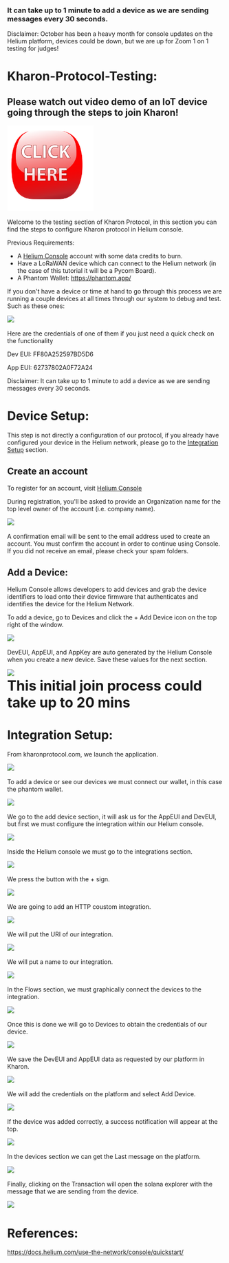 ### It can take up to 1 minute to add a device as we are sending messages every 30 seconds.

Disclaimer: October has been a heavy month for console updates on the Helium platform, devices could be down, but we are up for Zoom 1 on 1 testing for judges!

# Kharon-Protocol-Testing:

## Please watch out video demo of an IoT device going through the steps to join Kharon!

[<img src="https://raw.githubusercontent.com/altaga/SCUP-WWAC/master/Images/click-here-button.png" width=200>](https://youtu.be/FE08cTZfyiQ)
 
Welcome to the testing section of Kharon Protocol, in this section you can find the steps to configure Kharon protocol in Helium console.

Previous Requirements:

- A [Helium Console](https://console.helium.com/) account with some data credits to burn.
- Have a LoRaWAN device which can connect to the Helium network (in the case of this tutorial it will be a Pycom Board).
- A Phantom Wallet: https://phantom.app/

If you don't have a device or time at hand to go through this process we are running a couple devices at all times through our system to debug and test.
Such as these ones:

<img src="https://i.ibb.co/QnFSZgC/device1.png" width="200">

Here are the credentials of one of them if you just need a quick check on the functionality

Dev EUI: FF80A252597BD5D6

App EUI: 62737802A0F72A24

Disclaimer: It can take up to 1 minute to add a device as we are sending messages every 30 seconds.

# Device Setup:

This step is not directly a configuration of our protocol, if you already have configured your device in the Helium network, please go to the [Integration Setup](#integration-setup) section.

## Create an account
To register for an account, visit [Helium Console](https://console.helium.com/)

During registration, you'll be asked to provide an Organization name for the top level owner of the account (i.e. company name).

<img src="https://docs.helium.com/img/use-the-network/console/console-register.png">

A confirmation email will be sent to the email address used to create an account. You must confirm the account in order to continue using Console. If you did not receive an email, please check your spam folders.

## Add a Device:
Helium Console allows developers to add devices and grab the device identifiers to load onto their device firmware that authenticates and identifies the device for the Helium Network.

To add a device, go to Devices and click the + Add Device icon on the top right of the window.

<img src="https://docs.helium.com/img/use-the-network/console/console-add-device.png">

DevEUI, AppEUI, and AppKey are auto generated by the Helium Console when you create a new device. Save these values for the next section.

<img src="https://docs.helium.com/img/use-the-network/console/console-device-details.png">


<div style="font-size:2rem; font-weight:bold">This initial join process could take up to 20 mins</div>

# Integration Setup:

From kharonprotocol.com, we launch the application.

<img src="https://i.ibb.co/m58dZPK/setup-1.png">

To add a device or see our devices we must connect our wallet, in this case the phantom wallet.

<img src="https://i.ibb.co/0ByBF87/setup-3.png">

We go to the add device section, it will ask us for the AppEUI and DevEUI, but first we must configure the integration within our Helium console.

<img src="https://i.ibb.co/2vtNWRN/setup-4.png">

Inside the Helium console we must go to the integrations section.

<img src="https://i.ibb.co/h2XgZWr/setup-5.png">

We press the button with the + sign.

<img src="https://i.ibb.co/8PVpMwm/setup-6.png">

We are going to add an HTTP coustom integration.

<img src="https://i.ibb.co/bv2zqjc/setup-7.png">

We will put the URI of our integration.

<img src="https://i.ibb.co/R6zL78X/setup-9.png">

We will put a name to our integration.

<img src="https://i.ibb.co/VWSvKTN/setup-10.png">

In the Flows section, we must graphically connect the devices to the integration.

<img src="https://i.ibb.co/hmDpHWX/setup-11.png">

Once this is done we will go to Devices to obtain the credentials of our device.

<img src="https://i.ibb.co/KXd8kNy/setup-14.png">

We save the DevEUI and AppEUI data as requested by our platform in Kharon.

<img src="https://i.ibb.co/94NSMHn/setup-15.png">

We will add the credentials on the platform and select Add Device.

<img src="https://i.ibb.co/183Bf7Q/setup-16.png">

If the device was added correctly, a success notification will appear at the top.

<img src="https://i.ibb.co/XZVG1QQ/setup-17.png">

In the devices section we can get the Last message on the platform.

<img src="https://i.ibb.co/31FrkRs/setup-19-1.png">

Finally, clicking on the Transaction will open the solana explorer with the message that we are sending from the device.

<img src="https://i.ibb.co/8MBpg9T/setup-20.png">

# References:

https://docs.helium.com/use-the-network/console/quickstart/
